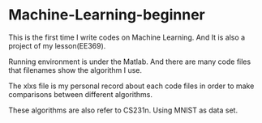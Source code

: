 # Machine-Learning-beginner
This is the first time I write codes on Machine Learning. And It is also a project of my lesson(EE369).

Running environment is under the Matlab. And there are many code files that filenames show the algorithm I use.

The xlxs file is my personal record about each code files in order to make comparisons between different algorithms.

These algorithms are also refer to CS231n. Using MNIST as data set.
